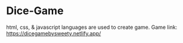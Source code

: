 # Dice-Game
html, css, &amp; javascript languages are used to create game. Game link: https://dicegamebysweety.netlify.app/
